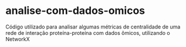 # analise-com-dados-omicos
Código utilizado para analisar algumas métricas de centralidade de uma rede de interação proteína-proteína com dados ômicos, utilizando o NetworkX
